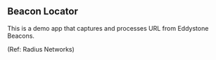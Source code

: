 ## Beacon Locator

This is a demo app that captures and processes URL from Eddystone Beacons.

(Ref: Radius Networks)
